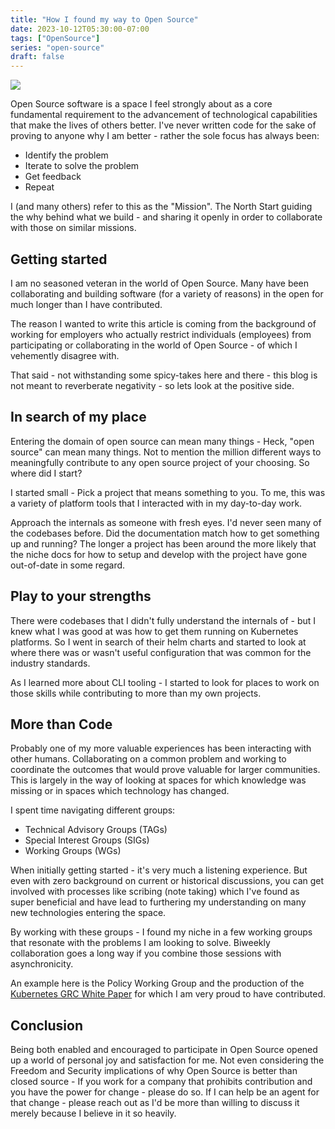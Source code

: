 ```yaml
---
title: "How I found my way to Open Source"
date: 2023-10-12T05:30:00-07:00
tags: ["OpenSource"]
series: "open-source"
draft: false
---
```


![](https://content.bekindchooseviolence.com/opensource.png)

Open Source software is a space I feel strongly about as a core fundamental requirement to the advancement of technological capabilities that make the lives of others better. I've never written code for the sake of proving to anyone why I am better - rather the sole focus has always been:

- Identify the problem
- Iterate to solve the problem
- Get feedback
- Repeat

I (and many others) refer to this as the "Mission". The North Start guiding the why behind what we build - and sharing it openly in order to collaborate with those on similar missions.

## Getting started

I am no seasoned veteran in the world of Open Source. Many have been collaborating and building software (for a variety of reasons) in the open for much longer than I have contributed. 

The reason I wanted to write this article is coming from the background of working for employers who actually restrict individuals (employees) from participating or collaborating in the world of Open Source - of which I vehemently disagree with.

That said - not withstanding some spicy-takes here and there - this blog is not meant to reverberate negativity - so lets look at the positive side.

## In search of my place

Entering the domain of open source can mean many things - Heck, "open source" can mean many things. Not to mention the million different ways to meaningfully contribute to any open source project of your choosing. So where did I start?

I started small - Pick a project that means something to you. To me, this was a variety of platform tools that I interacted with in my day-to-day work. 

Approach the internals as someone with fresh eyes. I'd never seen many of the codebases before. Did the documentation match how to get something up and running? The longer a project has been around the more likely that the niche docs for how to setup and develop with the project have gone out-of-date in some regard.

## Play to your strengths

There were codebases that I didn't fully understand the internals of - but I knew what I was good at was how to get them running on Kubernetes platforms. So I went in search of their helm charts and started to look at where there was or wasn't useful configuration that was common for the industry standards.

As I learned more about CLI tooling - I started to look for places to work on those skills while contributing to more than my own projects. 

## More than Code

Probably one of my more valuable experiences has been interacting with other humans. Collaborating on a common problem and working to coordinate the outcomes that would prove valuable for larger communities. This is largely in the way of looking at spaces for which knowledge was missing or in spaces which technology has changed. 

I spent time navigating different groups:
- Technical Advisory Groups (TAGs)
- Special Interest Groups (SIGs)
- Working Groups (WGs)

When initially getting started - it's very much a listening experience. But even with zero background on current or historical discussions, you can get involved with processes like scribing (note taking) which I've found as super beneficial and have lead to furthering my understanding on many new technologies entering the space.

By working with these groups - I found my niche in a few working groups that resonate with the problems I am looking to solve. Biweekly collaboration goes a long way if you combine those sessions with asynchronicity. 

An example here is the Policy Working Group and the production of the [Kubernetes GRC White Paper](https://github.com/kubernetes/sig-security/blob/main/sig-security-docs/papers/policy_grc/Kubernetes_Policy_WG_Paper_v1_101123.pdf) for which I am very proud to have contributed.

## Conclusion

Being both enabled and encouraged to participate in Open Source opened up a world of personal joy and satisfaction for me. Not even considering the Freedom and Security implications of why Open Source is better than closed source - If you work for a company that prohibits contribution and you have the power for change - please do so. If I can help be an agent for that change - please reach out as I'd be more than willing to discuss it merely because I believe in it so heavily. 